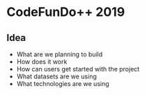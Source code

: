 # CodeFunDo++ 2019

## Idea

- What are we planning to build
- How does it work
- How can users get started with the project
- What datasets are we using
- What technologies are we using